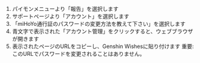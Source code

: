 1) パイモンメニューより「報告」を選択します
2) サポートページより「アカウント」を選択します
3) 「miHoYo通行証のパスワードの変更方法を教えて下さい」を選択します
4) 青文字で表示された「アカウント管理」をクリックすると、ウェブブラウザが開きます
5) 表示されたページのURLをコピーし、Genshin Wishesに貼り付けます
   重要: このURLでパスワードを変更されることはありません。
